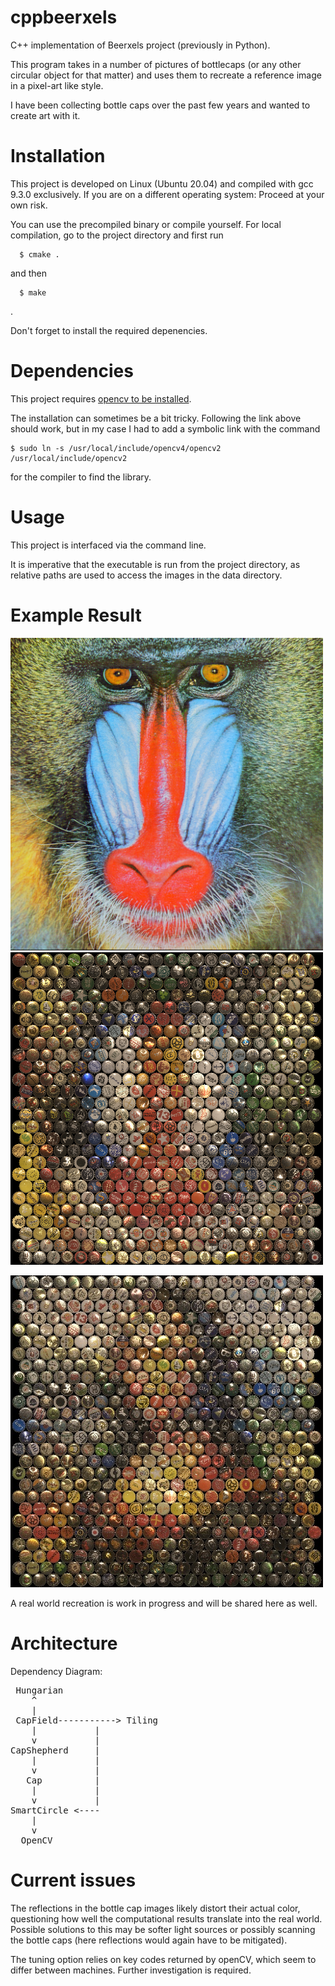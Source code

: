 # cppbeerxels

C++ implementation of Beerxels project (previously in Python).

This program takes in a number of pictures of bottlecaps (or any other circular object for that matter) and uses them to recreate a reference image in a pixel-art like style. 

I have been collecting bottle caps over the past few years and wanted to create art with it. 


# Installation

This project is developed on Linux (Ubuntu 20.04) and compiled with gcc 9.3.0 exclusively. If you are on a different operating system: Proceed at your own risk.

You can use the precompiled binary or compile yourself.
For local compilation, go to the project directory and first run
```
  $ cmake . 
```
and then 
```
  $ make
```
.

Don't forget to install the required depenencies.

# Dependencies

This project requires [opencv to be installed](https://docs.opencv.org/4.x/df/d65/tutorial_table_of_content_introduction.html).

The installation can sometimes be a bit tricky. Following the link above should work, but in my case I had to add a symbolic link with the command 
```
$ sudo ln -s /usr/local/include/opencv4/opencv2 /usr/local/include/opencv2
```
for the compiler to find the library. 

# Usage

This project is interfaced via the command line. 

It is imperative that the executable is run from the project directory, as relative paths are used to access the images in the data directory.

# Example Result

![reference image of a baboon](https://github.com/stlljonas/cppbeerxels/blob/README/data/reference/baboon.png?raw=true) ![recreated with bottlecaps](https://github.com/stlljonas/cppbeerxels/blob/README/data/baboon-caps.png?raw=true)

![here](https://github.com/stlljonas/cppbeerxels/blob/README/data/mona-lisa-caps.jpg?raw=true) 

A real world recreation is work in progress and will be shared here as well.
# Architecture

Dependency Diagram:
<pre>
 Hungarian
    ^
    |
 CapField-----------> Tiling
    |           |
    v           |
CapShepherd     |
    |           |
    v           |
   Cap          |
    |           |
    v           |
SmartCircle <----
    |
    v
  OpenCV
</pre>

# Current issues

The reflections in the bottle cap images likely distort their actual color, questioning how well the computational results translate into the real world. Possible solutions to this may be softer light sources or possibly scanning the bottle caps (here reflections would again have to be mitigated).

The tuning option relies on key codes returned by openCV, which seem to differ between machines. Further investigation is required. 
